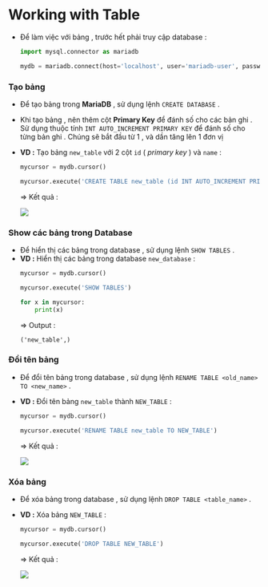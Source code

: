 # Working with Table
- Để làm việc với bảng , trước hết phải truy cập database :
    ```py
    import mysql.connector as mariadb

    mydb = mariadb.connect(host='localhost', user='mariadb-user', password='P@ssw0rd', database='new_database')
    ```
### **Tạo bảng**
- Để tạo bảng trong **MariaDB** , sử dụng lệnh `CREATE DATABASE` .
- Khi tạo bảng , nên thêm cột **Primary Key** để đánh số cho các bản ghi . Sử dụng thuộc tính `INT AUTO_INCREMENT PRIMARY KEY` để đánh số cho từng bản ghi . Chúng sẽ bắt đầu từ 1 , và dần tăng lên 1 đơn vị
- **VD :** Tạo bảng `new_table` với 2 cột `id` ( *primary key* ) và `name` :
    ```py
    mycursor = mydb.cursor()

    mycursor.execute('CREATE TABLE new_table (id INT AUTO_INCREMENT PRIMARY KEY, name VARCHAR(255))' )
    ```
    => Kết quả :
    
    <img src=https://i.imgur.com/qyVtCD9.png>

### **Show các bảng trong Database**
- Để hiển thị các bảng trong database , sử dụng lệnh `SHOW TABLES` .
- **VD :** Hiển thị các bảng trong database `new_database` :
    ```py
    mycursor = mydb.cursor()

    mycursor.execute('SHOW TABLES')

    for x in mycursor:
        print(x)
    ```
    => Output :
    ```
    ('new_table',)
    ```
### **Đổi tên bảng**
- Để đổi tên bảng trong database , sử dụng lệnh `RENAME TABLE <old_name> TO <new_name>` .
- **VD :** Đổi tên bảng `new_table` thành `NEW_TABLE` :
    ```py
    mycursor = mydb.cursor()

    mycursor.execute('RENAME TABLE new_table TO NEW_TABLE')
    ```
    => Kết quả :

    <img src=https://i.imgur.com/cWJszDR.png>

### **Xóa bảng**
- Để xóa bảng trong database , sử dụng lệnh `DROP TABLE <table_name>` .
- **VD :** Xóa bảng `NEW_TABLE` :
    ```py
    mycursor = mydb.cursor()

    mycursor.execute('DROP TABLE NEW_TABLE')
    ```
    => Kết quả :

    <img src=https://i.imgur.com/zVj8Vwg.png>